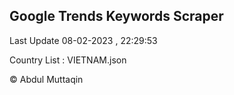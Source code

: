 

## Google Trends Keywords Scraper 
 
Last Update 08-02-2023 , 22:29:53

Country List :
VIETNAM.json



© Abdul Muttaqin 
